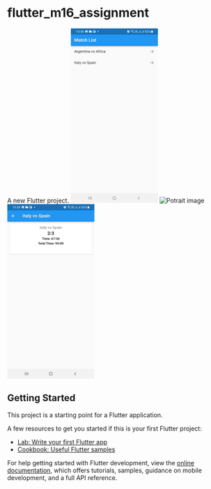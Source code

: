 # flutter_m16_assignment

A new Flutter project.
<img src="https://github.com/nazimfeni/flutter_m16_assignment/blob/master/screenshot/screen1jpg.jpg" width="200" height="400" alt="Potrait image">
<img src="https://github.com/nazimfeni/flutter_m16_assignmentt/blob/master/screenshot/screen2.jpg" width="200" height="400" alt="Potrait image">
<img src="https://github.com/nazimfeni/flutter_m16_assignment/blob/master/screenshot/screen3.jpg" width="200" height="400" alt="Potrait image">

## Getting Started

This project is a starting point for a Flutter application.

A few resources to get you started if this is your first Flutter project:

- [Lab: Write your first Flutter app](https://docs.flutter.dev/get-started/codelab)
- [Cookbook: Useful Flutter samples](https://docs.flutter.dev/cookbook)

For help getting started with Flutter development, view the
[online documentation](https://docs.flutter.dev/), which offers tutorials,
samples, guidance on mobile development, and a full API reference.
